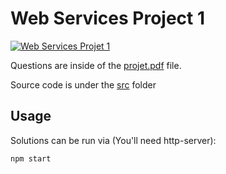 # Web Services Project 1

[![Web Services Projet 1](https://github.com/gomu-gomu/ma-web-services-projet-1/actions/workflows/action.yml/badge.svg)](https://github.com/gomu-gomu/ma-web-services-projet-1/actions/workflows/action.yml)

Questions are inside of the [projet.pdf](./assets/projet.pdf) file.

Source code is under the [src](./src/) folder

## Usage

Solutions can be run via (You'll need http-server):

```sh
npm start
```